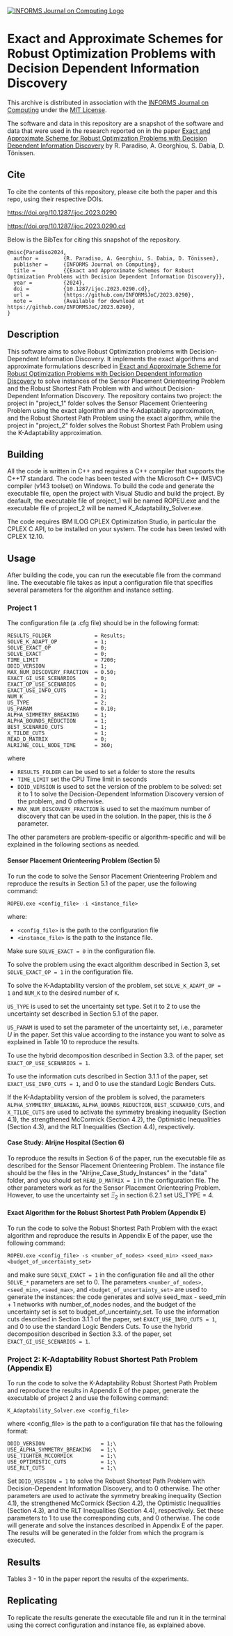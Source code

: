 [![INFORMS Journal on Computing Logo](https://INFORMSJoC.github.io/logos/INFORMS_Journal_on_Computing_Header.jpg)](https://pubsonline.informs.org/journal/ijoc)

# Exact and Approximate Schemes for Robust Optimization Problems with Decision Dependent Information Discovery

This archive is distributed in association with the [INFORMS Journal on
Computing](https://pubsonline.informs.org/journal/ijoc) under the [MIT License](LICENSE.txt).

The software and data in this repository are a snapshot of the software and data
that were used in the research reported on in the paper 
[Exact and Approximate Scheme for Robust Optimization Problems with Decision Dependent Information Discovery](https://doi.org/10.1287/ijoc.2023.0290) by R. Paradiso, A. Georghiou, S. Dabia, D. Tönissen. 

## Cite

To cite the contents of this repository, please cite both the paper and this repo, using their respective DOIs.

https://doi.org/10.1287/ijoc.2023.0290

https://doi.org/10.1287/ijoc.2023.0290.cd

Below is the BibTex for citing this snapshot of the repository.

```
@misc{Paradiso2024,
  author =        {R. Paradiso, A. Georghiu, S. Dabia, D. Tönissen},
  publisher =     {INFORMS Journal on Computing},
  title =         {{Exact and Approximate Schemes for Robust Optimization Problems with Decision Dependent Information Discovery}},
  year =          {2024},
  doi =           {10.1287/ijoc.2023.0290.cd},
  url =           {https://github.com/INFORMSJoC/2023.0290},
  note =          {Available for download at https://github.com/INFORMSJoC/2023.0290},
}  
```

## Description

This software aims to solve Robust Optimization problems with Decision-Dependent Information Discovery. It implements the exact algorithms and approximate formulations described in [Exact and Approximate Scheme for Robust Optimization Problems with Decision Dependent Information Discovery](https://doi.org/10.1287/ijoc.2023.0290) to solve instances of the Sensor Placement Orienteering Problem and the Robust Shortest Path Problem with and without Decision-Dependent Information Discovery. The repository contains two project: the project in "project_1" folder solves the Sensor Placement Orienteering Problem using the exact algorithm and the K-Adaptability approximation, and the Robust Shortest Path Problem using the exact algorithm, while the project in "project_2" folder solves the Robust Shortest Path Problem using the K-Adaptability approximation. 


## Building

All the code is written in C++ and requires a C++ compiler that supports the C++17 standard. The code has been tested with the Microsoft C++ (MSVC) compiler (v143 toolset) on Windows. To build the code and generate the executable file, open the project with Visual Studio and build the project. By deafault, the executable file of project_1 will be named ROPEU.exe and the executable file of project_2 will be named K_Adaptability_Solver.exe.

The code requires IBM ILOG CPLEX Optimization Studio, in particular the CPLEX C API, to be installed on your system. The code has been tested with CPLEX 12.10. 

## Usage

After building the code, you can run the executable file from the command line. The executable file takes as input a configuration file that specifies several parameters for the algorithm and instance setting.


### Project 1

The configuration file (a .cfg file) should be in the following format:

```
RESULTS_FOLDER              = Results;
SOLVE_K_ADAPT_OP            = 1;
SOLVE_EXACT_OP              = 0;
SOLVE_EXACT                 = 0;
TIME_LIMIT                  = 7200;
DDID_VERSION                = 1;
MAX_NUM_DISCOVERY_FRACTION  = 0.50;
EXACT_GI_USE_SCENARIOS      = 0;
EXACT_OP_USE_SCENARIOS      = 0;
EXACT_USE_INFO_CUTS         = 1;
NUM_K                       = 2;
US_TYPE                     = 2;
US_PARAM                    = 0.10;
ALPHA_SIMMETRY_BREAKING     = 1;
ALPHA_BOUNDS_REDUCTION      = 1;
BEST_SCENARIO_CUTS          = 1;
X_TILDE_CUTS                = 1;
READ_D_MATRIX               = 0;
ALRIJNE_COLL_NODE_TIME      = 360;
```

where
 * `RESULTS_FOLDER` can be used to set a folder to store the results
 * `TIME_LIMIT` set the CPU Time limit in seconds
 * `DDID_VERSION` is used to set the version of the problem to be solved: set it to 1 to solve the Decision-Dependent Information Discovery version of the problem, and 0 otherwise.
 * `MAX_NUM_DISCOVERY_FRACTION` is used to set the maximum number of discovery that can be used in the solution. In the paper, this is the $\delta$ parameter.

The other parameters are problem-specific or algorithm-specific and will be explained in the following sections as needed.
 
#### Sensor Placement Orienteering Problem (Section 5)

To run the code to solve the Sensor Placement Orienteering Problem and reproduce the results in Section 5.1 of the paper, use the following command:
```
ROPEU.exe <config_file> -i <instance_file>
```
where:
 * `<config_file>` is the path to the configuration file
 * `<instance_file>` is the path to the instance file.

Make sure `SOLVE_EXACT = 0` in the configuration file.

To solve the problem using the exact algorithm described in Section 3, set `SOLVE_EXACT_OP = 1` in the configuration file.

To solve the K-Adaptability version of the problem, set `SOLVE_K_ADAPT_OP = 1` and `NUM_K` to the desired number of `K`.

`US_TYPE` is used to set the uncertainty set type. Set it to 2 to use the uncertainty set described in Section 5.1 of the paper.

`US_PARAM` is used to set the parameter of the uncertainty set, i.e., parameter $U$ in the paper. Set this value according to the instance you want to solve as explained in Table 10 to reproduce the results.

To use the hybrid decomposition described in Section 3.3. of the paper, set `EXACT_OP_USE_SCENARIOS = 1`.

To use the information cuts described in Section 3.1.1 of the paper, set `EXACT_USE_INFO_CUTS = 1`, and 0 to use the standard Logic Benders Cuts.

If the K-Adaptability version of the problem is solved, the parameters `ALPHA_SYMMETRY_BREAKING`, `ALPHA_BOUNDS_REDUCTION`, `BEST_SCENARIO_CUTS`, and `X_TILDE_CUTS` are used to activate the symmetry breaking inequality (Section 4.1), the strengthened McCormick (Section 4.2), the Optimistic Inequalities (Section 4.3), and the RLT Inequalities (Section 4.4), respectively.

#### Case Study: Alrijne Hospital (Section 6)

To reproduce the results in Section 6 of the paper, run the executable file as described for the Sensor Placement Orienteering Problem. The instance file should be the files in the "Alrijne_Case_Study_Instances" in the "data" folder, and you should set `READ_D_MATRIX = 1` in the configuration file. The other parameters work as for the Sensor Placement Orienteering Problem. However, to use the uncertainty set $\Xi_2$ in section 6.2.1 set US_TYPE = 4.

#### Exact Algorithm for the Robust Shortest Path Problem (Appendix E)

To run the code to solve the Robust Shortest Path Problem with the exact algorithm and reproduce the results in Appendix E of the paper, use the following command:

```
ROPEU.exe <config_file> -s <number_of_nodes> <seed_min> <seed_max> <budget_of_uncertainty_set>
```

and make sure `SOLVE_EXACT = 1` in the configuration file and all the other `SOLVE_*` parameters are set to 0. The parameters `<number_of_nodes>`, `<seed_min>`, `<seed_max>`, and `<budget_of_uncertainty_set>` are used to generate the instances: the code generates and solve seed_max - seed_min + 1 networks with number_of_nodes nodes, and the budget of the uncertainty set is set to budget_of_uncertainty_set. To use the information cuts described in Section 3.1.1 of the paper, set `EXACT_USE_INFO_CUTS = 1`, and 0 to use the standard Logic Benders Cuts. To use the hybrid decomposition described in Section 3.3. of the paper, set `EXACT_GI_USE_SCENARIOS = 1`.


### Project 2: K-Adaptability Robust Shortest Path Problem (Appendix E)


To run the code to solve the K-Adaptability Robust Shortest Path Problem and reproduce the results in Appendix E of the paper, generate the executable of project 2 and use the following command:

```
K_Adaptability_Solver.exe <config_file>
```

where <config_file> is the path to a configuration file that has the following format: 

```
DDID_VERSION                  = 1;\
USE_ALPHA_SYMMETRY_BREAKING   = 1;\
USE_TIGHTER_MCCORMICK         = 1;\
USE_OPTIMISTIC_CUTS           = 1;\
USE_RLT_CUTS                  = 1;\
```

Set `DDID_VERSION = 1` to solve the Robust Shortest Path Problem with Decision-Dependent Information Discovery, and to 0 otherwise. The other parameters are used to activate the symmetry breaking inequality (Section 4.1), the strengthened McCormick (Section 4.2), the Optimistic Inequalities (Section 4.3), and the RLT Inequalities (Section 4.4), respectively. Set these parameters to 1 to use the corresponding cuts, and 0 otherwise. The code will generate and solve the instances described in Appendix E of the paper. The results will be generated in the folder from which the program is executed.

## Results

Tables 3 - 10 in the paper report the results of the experiments.  

## Replicating

To replicate the results generate the executable file and run it in the terminal using the correct configuration and instance file, as explained above.
